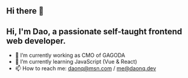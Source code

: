 ## Hi there 👋

## Hi, I'm Dao, a passionate self-taught frontend web developer.

- 🔭 I’m currently working as CMO of GAGODA
- 🌱 I’m currently learning JavaScript (Vue & React)
- 📫 How to reach me: daonq@msn.com / me@daonq.dev

